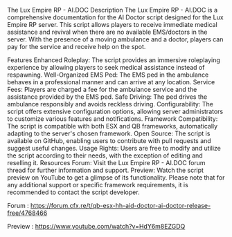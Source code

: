The Lux Empire RP - AI.DOC
Description
The Lux Empire RP - AI.DOC is a comprehensive documentation for the AI Doctor script designed for the Lux Empire RP server. This script allows players to receive immediate medical assistance and revival when there are no available EMS/doctors in the server. With the presence of a moving ambulance and a doctor, players can pay for the service and receive help on the spot.

Features
Enhanced Roleplay: The script provides an immersive roleplaying experience by allowing players to seek medical assistance instead of respawning.
Well-Organized EMS Ped: The EMS ped in the ambulance behaves in a professional manner and can arrive at any location.
Service Fees: Players are charged a fee for the ambulance service and the assistance provided by the EMS ped.
Safe Driving: The ped drives the ambulance responsibly and avoids reckless driving.
Configurability: The script offers extensive configuration options, allowing server administrators to customize various features and notifications.
Framework Compatibility: The script is compatible with both ESX and QB frameworks, automatically adapting to the server's chosen framework.
Open Source: The script is available on GitHub, enabling users to contribute with pull requests and suggest useful changes.
Usage Rights: Users are free to modify and utilize the script according to their needs, with the exception of editing and reselling it.
Resources
Forum: Visit the Lux Empire RP - AI.DOC forum thread for further information and support.
Preview: Watch the script preview on YouTube to get a glimpse of its functionality.
Please note that for any additional support or specific framework requirements, it is recommended to contact the script developer.

Forum : https://forum.cfx.re/t/qb-esx-hh-aid-doctor-ai-doctor-release-free/4768466

Preview : https://www.youtube.com/watch?v=HdY6m8EZGDQ

